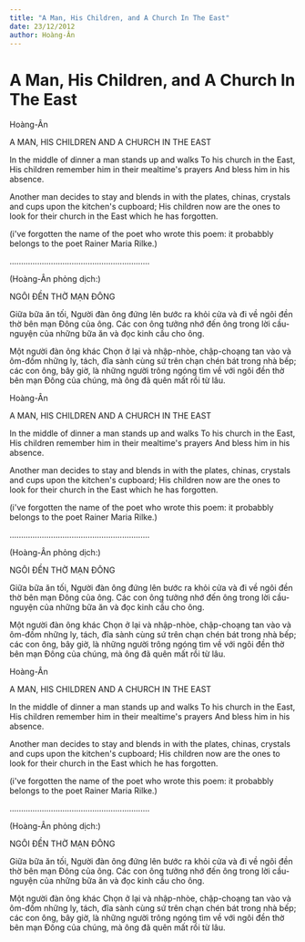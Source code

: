 ```yaml
---
title: "A Man, His Children, and A Church In The East"
date: 23/12/2012
author: Hoàng-Ân
---
```


# A Man, His Children, and A Church In The East

Hoàng-Ân


A MAN, HIS CHILDREN
AND A CHURCH IN
THE EAST


In the middle of dinner
a man stands up and walks
To his church in the East,
His children remember him
in their mealtime's prayers
And bless him in his absence.

Another man decides to stay
and blends in with the
plates, chinas, crystals and cups
upon the kitchen's cupboard;
His children now are the o­nes
to look for their church in the East
which he has forgotten.

(i've forgotten the name of the poet
 who wrote this poem: it probabbly
 belongs to the poet Rainer Maria Rilke.)

.............................................................

(Hoàng-Ân phỏng dịch:)

NGÔI ĐỀN THỜ MẠN ĐÔNG

Giữa bữa ăn tối,
Người đàn ông đứng lên
bước ra khỏi cửa và
đi về ngôi đền thờ bên mạn Đông
của ông.
Các con ông tưởng nhớ đến ông
trong lời cầu-nguyện của những bữa ăn
và đọc kinh cầu cho ông.

Một người đàn ông khác
Chọn ở lại và nhập-nhòe, chập-choạng
tan vào và ôm-đồm những
ly, tách, đĩa sành cùng sứ
trên chạn chén bát trong nhà bếp;
các con ông, bây giờ,
là những người
trông ngóng tìm về
với ngôi đền thờ bên mạn Đông
của chúng,
mà ông đã quên mất rồi từ lâu.

Hoàng-Ân


A MAN, HIS CHILDREN
AND A CHURCH IN
THE EAST


In the middle of dinner
a man stands up and walks
To his church in the East,
His children remember him
in their mealtime's prayers
And bless him in his absence.

Another man decides to stay
and blends in with the
plates, chinas, crystals and cups
upon the kitchen's cupboard;
His children now are the o­nes
to look for their church in the East
which he has forgotten.

(i've forgotten the name of the poet
 who wrote this poem: it probabbly
 belongs to the poet Rainer Maria Rilke.)

.............................................................

(Hoàng-Ân phỏng dịch:)

NGÔI ĐỀN THỜ MẠN ĐÔNG

Giữa bữa ăn tối,
Người đàn ông đứng lên
bước ra khỏi cửa và
đi về ngôi đền thờ bên mạn Đông
của ông.
Các con ông tưởng nhớ đến ông
trong lời cầu-nguyện của những bữa ăn
và đọc kinh cầu cho ông.

Một người đàn ông khác
Chọn ở lại và nhập-nhòe, chập-choạng
tan vào và ôm-đồm những
ly, tách, đĩa sành cùng sứ
trên chạn chén bát trong nhà bếp;
các con ông, bây giờ,
là những người
trông ngóng tìm về
với ngôi đền thờ bên mạn Đông
của chúng,
mà ông đã quên mất rồi từ lâu.

Hoàng-Ân


A MAN, HIS CHILDREN
AND A CHURCH IN
THE EAST


In the middle of dinner
a man stands up and walks
To his church in the East,
His children remember him
in their mealtime's prayers
And bless him in his absence.

Another man decides to stay
and blends in with the
plates, chinas, crystals and cups
upon the kitchen's cupboard;
His children now are the o­nes
to look for their church in the East
which he has forgotten.

(i've forgotten the name of the poet
 who wrote this poem: it probabbly
 belongs to the poet Rainer Maria Rilke.)

.............................................................

(Hoàng-Ân phỏng dịch:)

NGÔI ĐỀN THỜ MẠN ĐÔNG

Giữa bữa ăn tối,
Người đàn ông đứng lên
bước ra khỏi cửa và
đi về ngôi đền thờ bên mạn Đông
của ông.
Các con ông tưởng nhớ đến ông
trong lời cầu-nguyện của những bữa ăn
và đọc kinh cầu cho ông.

Một người đàn ông khác
Chọn ở lại và nhập-nhòe, chập-choạng
tan vào và ôm-đồm những
ly, tách, đĩa sành cùng sứ
trên chạn chén bát trong nhà bếp;
các con ông, bây giờ,
là những người
trông ngóng tìm về
với ngôi đền thờ bên mạn Đông
của chúng,
mà ông đã quên mất rồi từ lâu.

